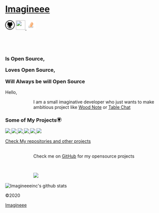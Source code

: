 <!DOCTYPE html>
<html>
<head>
<meta name="viewport" content="initial-scale=1, maximum-scale=1" />

<meta name="theme-color" content="white"/>
<link rel="shortcut icon" type="image/png" href="favicon-32x32.png"/>
<link rel="apple-touch-icon" sizes="180x180" href="Favicon/apple-touch-icon.png">
<link rel="icon" type="image/png" sizes="32x32" href="Favicon/favicon-32x32.png">
<link rel="icon" type="image/png" sizes="16x16" href="Favicon/favicon-16x16.png">
</head>
<body>
<div id="header">
<div id="headcon">
<h1 id="head"><a href="https://imagineeeinc.github.io/">Imagineee</a></h1>
<a href="https://github.com/imagineeeinc" target="_blank"><img src="https://raw.githubusercontent.com/imagineeeinc/Imagineeeinc/master/icon/Github.png" width="30px"></a>
<a href="https://dev.to/imagineeeinc">
<img src="https://d2fltix0v2e0sb.cloudfront.net/dev-badge.svg" height="30" width="30">
  </a>
  <a href="https://stackoverflow.com/users/13628564/imagineeedev" target="_blank"><img src="https://raw.githubusercontent.com/imagineeeinc/Imagineeeinc/master/icon/so.png" width="30px"></a>
<h3 style="margin-top: 80px;">
<p>Is Open Source, </p>
<p>Loves Open Source, </p>
<p>Will Always be will Open Source</p>
</h3>
  <p>Hello, </p>
<p style="margin-left: 90px;">
I am a small imaginative developer who just wants to make ambitious project like 
<a href="https://github.com/imagineeeinc/Wood-Note" taget="_blank">Wood Note</a> or
<a href="https://github.com/imagineeeinc/Table-Chat" taget="_blank">Table Chat</a>
</p>
</div>
</div>
<div id="repos">
<h3>Some of My Projects<img src="https://raw.githubusercontent.com/imagineeeinc/Imagineeeinc/master/icon/Github.png" width="15px"></h3>
<p id="projs">
<a href="https://github.com/imagineeeinc/Table-Chat" taget="_blank">
<img src="https://github-readme-stats.vercel.app/api/pin/?username=imagineeeinc&repo=Table-Chat">
</a>
<a href="https://github.com/imagineeeinc/Wood-Note" taget="_blank">
<img src="https://github-readme-stats.vercel.app/api/pin/?username=imagineeeinc&repo=Wood-Note">
</a>
<a href="https://github.com/imagineeeinc/pongjs" taget="_blank">
<img src="https://github-readme-stats.vercel.app/api/pin/?username=imagineeeinc&repo=pongjs">
</a>
<a href="https://github.com/imagineeeinc/Wood-ToDo" taget="_blank">
<img src="https://github-readme-stats.vercel.app/api/pin/?username=imagineeeinc&repo=Wood-ToDo">
</a>
<a href="https://github.com/imagineeeinc/Wood-Clock" taget="_blank">
<img src="https://github-readme-stats.vercel.app/api/pin/?username=imagineeeinc&repo=Wood-Clock">
</a>
<a href="https://github.com/imagineeeinc/Wood-WebBox" taget="_blank">
<img src="https://github-readme-stats.vercel.app/api/pin/?username=imagineeeinc&repo=Wood-WebBox">
</a>
</p>
<a href="https://github.com/imagineeeinc?tab=repositories">Check My repositories and other projects</a>
</div>
<div id="info">
<br>
<p style="margin-left: 90px;">
Check me on <a href="https://github.com/imagineeeinc" target="_blank">GitHub</a>
for my opensource projects
</p>
<br>
<p style="margin-left: 90px;">
<img src="https://github-readme-stats.vercel.app/api/top-langs/?username=imagineeeinc&hide=ruby" id="langs">

![Imagineeeinc's github stats](https://github-readme-stats.vercel.app/api?username=imagineeeinc&hide=stars&show_icons=true&theme=radical)
</p>
</div>
<footer>
<p>©2020</p>
<a href="https://github.com/imagineeeinc">Imagineee</a>
</footer>
</body>
</html>
